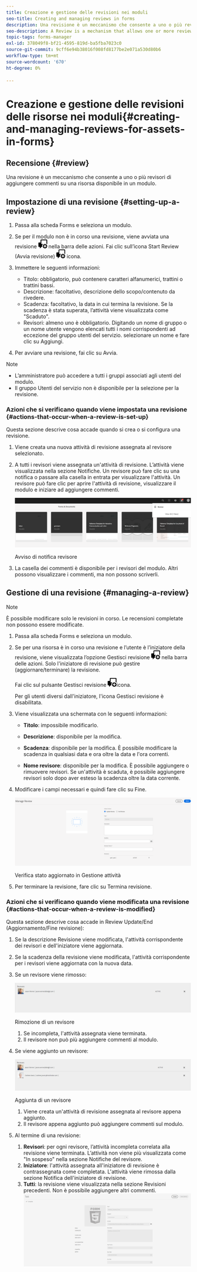 ```yaml
---
title: Creazione e gestione delle revisioni nei moduli
seo-title: Creating and managing reviews in forms
description: Una revisione è un meccanismo che consente a uno o più revisori di aggiungere commenti su una risorsa disponibile in un modulo.
seo-description: A Review is a mechanism that allows one or more reviewers to comment on an asset that is available in a form.
topic-tags: forms-manager
exl-id: 378049f8-bf21-4595-819d-ba5fba7023c0
source-git-commit: 9cff6e94b38016f008fd8177be2e071a530d80b6
workflow-type: tm+mt
source-wordcount: '670'
ht-degree: 0%

---
```


# Creazione e gestione delle revisioni delle risorse nei moduli{#creating-and-managing-reviews-for-assets-in-forms}

## Recensione {#review}

Una revisione è un meccanismo che consente a uno o più revisori di aggiungere commenti su una risorsa disponibile in un modulo.

## Impostazione di una revisione {#setting-up-a-review}

1. Passa alla scheda Forms e seleziona un modulo.
1. Se per il modulo non è in corso una revisione, viene avviata una revisione ![aem6forms_review_chat_comment](assets/aem6forms_review_chat_comment.png) nella barra delle azioni. Fai clic sull’icona Start Review (Avvia revisione) ![aem6forms_review_chat_comment](assets/aem6forms_review_chat_comment.png) icona.
1. Immettere le seguenti informazioni:

   * Titolo: obbligatorio, può contenere caratteri alfanumerici, trattini o trattini bassi.
   * Descrizione: facoltativo, descrizione dello scopo/contenuto da rivedere.
   * Scadenza: facoltativo, la data in cui termina la revisione. Se la scadenza è stata superata, l’attività viene visualizzata come &quot;Scaduto&quot;.
   * Revisori: almeno uno è obbligatorio. Digitando un nome di gruppo o un nome utente vengono elencati tutti i nomi corrispondenti ad eccezione del gruppo utenti del servizio. selezionare un nome e fare clic su Aggiungi.

1. Per avviare una revisione, fai clic su Avvia.

>[!NOTE]
>
>* L’amministratore può accedere a tutti i gruppi associati agli utenti del modulo.
>* Il gruppo Utenti del servizio non è disponibile per la selezione per la revisione.


### Azioni che si verificano quando viene impostata una revisione {#actions-that-occur-when-a-review-is-set-up}

Questa sezione descrive cosa accade quando si crea o si configura una revisione.

1. Viene creata una nuova attività di revisione assegnata al revisore selezionato.
1. A tutti i revisori viene assegnata un&#39;attività di revisione. L’attività viene visualizzata nella sezione Notifiche. Un revisore può fare clic su una notifica o passare alla casella in entrata per visualizzare l&#39;attività. Un revisore può fare clic per aprire l&#39;attività di revisione, visualizzare il modulo e iniziare ad aggiungere commenti.

   ![Avviso di notifica revisore](assets/review-notification-img.png)

   Avviso di notifica revisore

1. La casella dei commenti è disponibile per i revisori del modulo. Altri possono visualizzare i commenti, ma non possono scriverli.

## Gestione di una revisione {#managing-a-review}

>[!NOTE]
>
>È possibile modificare solo le revisioni in corso. Le recensioni completate non possono essere modificate.

1. Passa alla scheda Forms e seleziona un modulo.

1. Se per una risorsa è in corso una revisione e l’utente è l’iniziatore della revisione, viene visualizzata l’opzione Gestisci revisione ![aem6forms_review_chat_comment](assets/aem6forms_review_chat_comment.png) nella barra delle azioni. Solo l&#39;iniziatore di revisione può gestire (aggiornare/terminare) la revisione.

   Fai clic sul pulsante Gestisci revisione ![aem6forms_review_chat_comment](assets/aem6forms_review_chat_comment.png)icona.

   Per gli utenti diversi dall&#39;iniziatore, l&#39;icona Gestisci revisione è disabilitata.

1. Viene visualizzata una schermata con le seguenti informazioni:

   * **Titolo**: impossibile modificarlo.

   * **Descrizione**: disponibile per la modifica.

   * **Scadenza**: disponibile per la modifica. È possibile modificare la scadenza in qualsiasi data e ora oltre la data e l&#39;ora correnti.

   * **Nome revisore**: disponibile per la modifica. È possibile aggiungere o rimuovere revisori. Se un&#39;attività è scaduta, è possibile aggiungere revisori solo dopo aver esteso la scadenza oltre la data corrente.

1. Modificare i campi necessari e quindi fare clic su Fine.

   ![Verifica stato aggiornato in Gestione attività](assets/manage-review-img.png)

   Verifica stato aggiornato in Gestione attività

1. Per terminare la revisione, fare clic su Termina revisione.

### Azioni che si verificano quando viene modificata una revisione {#actions-that-occur-when-a-review-is-modified}

Questa sezione descrive cosa accade in Review Update/End (Aggiornamento/Fine revisione):

1. Se la descrizione Revisione viene modificata, l&#39;attività corrispondente dei revisori e dell&#39;iniziatore viene aggiornata.
1. Se la scadenza della revisione viene modificata, l&#39;attività corrispondente per i revisori viene aggiornata con la nuova data.

1. Se un revisore viene rimosso:

   ![Rimozione di un revisore](assets/removeduser.png)

   Rimozione di un revisore

   1. Se incompleta, l&#39;attività assegnata viene terminata.
   1. Il revisore non può più aggiungere commenti al modulo.

1. Se viene aggiunto un revisore:

   ![Aggiunta di un revisore](assets/addedreviewer.png)

   Aggiunta di un revisore

   1. Viene creata un&#39;attività di revisione assegnata al revisore appena aggiunto.
   1. Il revisore appena aggiunto può aggiungere commenti sul modulo.

1. Al termine di una revisione:

   1. **Revisori**: per ogni revisore, l’attività incompleta correlata alla revisione viene terminata. L’attività non viene più visualizzata come &quot;In sospeso&quot; nella sezione Notifiche del revisore.
   1. **Iniziatore**: l&#39;attività assegnata all&#39;iniziatore di revisione è contrassegnata come completata. L&#39;attività viene rimossa dalla sezione Notifica dell&#39;iniziatore di revisione.
   1. **Tutti**: la revisione viene visualizzata nella sezione Revisioni precedenti. Non è possibile aggiungere altri commenti.
      ![revisione completata](assets/review-complete-imgg.png)
